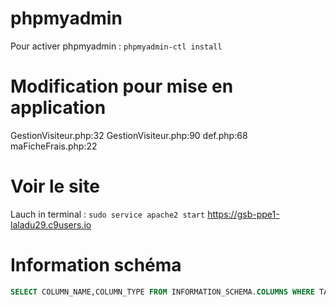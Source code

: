 # phpmyadmin

Pour activer phpmyadmin : `phpmyadmin-ctl install`

# Modification pour mise en application

GestionVisiteur.php:32
GestionVisiteur.php:90
def.php:68
maFicheFrais.php:22

# Voir le site
Lauch in terminal : `sudo service apache2 start`
https://gsb-ppe1-laladu29.c9users.io

# Information schéma
```sql
SELECT COLUMN_NAME,COLUMN_TYPE FROM INFORMATION_SCHEMA.COLUMNS WHERE TABLE_SCHEMA='gsb_frais' AND TABLE_NAME='FicheFrais';
```